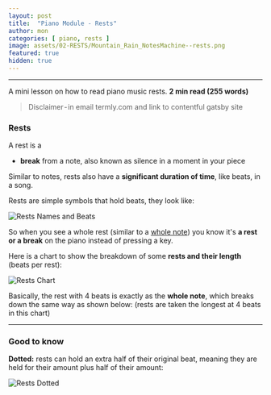 ```yaml
---
layout: post
title:  "Piano Module - Rests"
author: mon
categories: [ piano, rests ]
image: assets/02-RESTS/Mountain_Rain_NotesMachine--rests.png
featured: true
hidden: true
---
```

---

A mini lesson on how to read piano music rests. **2 min read (255 words)**

> Disclaimer - in email termly.com and link to contentful gatsby site

### Rests

A rest is a

- **break** from a note, also known as silence in a moment in your piece

Similar to notes, rests also have a **significant duration of time**, like beats, in a song.

Rests are simple symbols that hold beats, they look like:


![Rests Names and Beats](https://m-piechatzek.github.io/notesmachinezzzz/assets/02-RESTS/rests-names-beats.png)


So when you see a whole rest (similar to a [whole note](https://m-piechatzek.github.io/notesmachinezzzz/piano-module-notes/)) you know it's **a rest or a break** on the piano instead of pressing a key.

Here is a chart to show the breakdown of some **rests and their length** (beats per rest):


![Rests Chart](https://m-piechatzek.github.io/notesmachinezzzz/assets/02-RESTS/rests-chart.png)


Basically, the rest with 4 beats is exactly as the **whole note**, which breaks down the same way as shown below: (rests are taken the longest at 4 beats in this chart)

---

### Good to know

**Dotted:** rests can hold an extra half of their original beat, meaning they are held for their amount plus half of their amount:


![Rests Dotted](https://m-piechatzek.github.io/notesmachinezzzz/assets/02-RESTS/dotted-rest.png)


